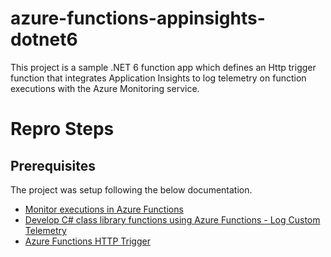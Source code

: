 # azure-functions-appinsights-dotnet6
This project is a sample .NET 6 function app which defines an Http trigger function that integrates Application Insights to log telemetry on function executions with the Azure Monitoring service.

# <h1>Repro Steps</h1>

<h2>Prerequisites</h2>
The project was setup following the below documentation.

<ul>
  <li>
    <a href="https://docs.microsoft.com/en-us/azure/azure-functions/functions-monitoring" target="_blank">Monitor executions in Azure Functions</a>
  </li>
  <li>
    <a href="https://docs.microsoft.com/en-us/azure/azure-functions/functions-dotnet-class-library?tabs=v2%2Ccmd#log-custom-telemetry-in-c-functions" target="_blank">Develop C# class library functions using Azure Functions - Log Custom Telemetry</a>
  </li>
  <li>
    <a href="https://docs.microsoft.com/en-us/azure/azure-functions/functions-bindings-http-webhook-trigger?tabs=in-process%2Cfunctionsv2&pivots=programming-language-csharp" target="_blank">Azure Functions HTTP Trigger</a>
  </li>
</ul>
